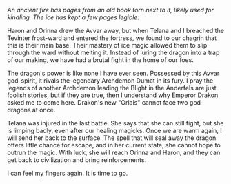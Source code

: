 <i> An ancient fire has pages from an old book torn next to it, likely used for kindling. The ice has kept a few pages legible: </i>

Haron and Orinna drew the Avvar away, but when Telana and I breached the Tevinter frost-ward and entered the fortress, we found to our chagrin that this is their main base. Their mastery of ice magic allowed them to slip through the ward without melting it. Instead of luring the dragon into a trap of our making, we have had a brutal fight in the home of our foes.

The dragon's power is like none I have ever seen. Possessed by this Avvar god-spirit, it rivals the legendary Archdemon Dumat in its fury. I pray the legends of another Archdemon leading the Blight in the Anderfels are just foolish stories, but if they are true, then I understand why Emperor Drakon asked me to come here. Drakon's new "Orlais" cannot face two god-dragons at once.

Telana was injured in the last battle. She says that she can still fight, but she is limping badly, even after our healing magicks. Once we are warm again, I will send her back to the surface. The spell that will seal away the dragon offers little chance for escape, and in her current state, she cannot hope to outrun the magic. With luck, she will reach Orinna and Haron, and they can get back to civilization and bring reinforcements.

I can feel my fingers again. It is time to go.
